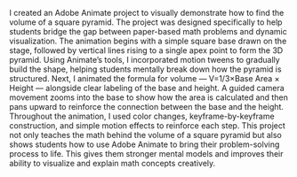 I created an Adobe Animate project to visually demonstrate how to find the volume of a square pyramid. The project was designed specifically to help students bridge the gap between paper-based math problems and dynamic visualization. The animation begins with a simple square base drawn on the stage, followed by vertical lines rising to a single apex point to form the 3D pyramid. Using Animate’s tools, I incorporated motion tweens to gradually build the shape, helping students mentally break down how the pyramid is structured.
Next, I animated the formula for volume — V=1/3×Base Area × Height — alongside clear labeling of the base and height. A guided camera movement zooms into the base to show how the area is calculated and then pans upward to reinforce the connection between the base and the height. Throughout the animation, I used color changes, keyframe-by-keyframe construction, and simple motion effects to reinforce each step.
This project not only teaches the math behind the volume of a square pyramid but also shows students how to use Adobe Animate to bring their problem-solving process to life. This gives them stronger mental models and improves their ability to visualize and explain math concepts creatively.
